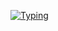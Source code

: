 
<!--
**lilmoon99/lilmoon99** is a ✨ _special_ ✨ repository because its `README.md` (this file) appears on your GitHub profile.

Here are some ideas to get you started:

- 🔭 I’m currently working on ...
- 🌱 I’m currently learning ...
- 👯 I’m looking to collaborate on ...
- 🤔 I’m looking for help with ...
- 💬 Ask me about ...
- 📫 How to reach me: ...
- 😄 Pronouns: ...
- ⚡ Fun fact: ...
-->
[![Typing](https://readme-typing-svg.herokuapp.com?color=%2336BCF7&lines=👋+Hi+there!+I'm+Aynur!+Click+to+see+my+projects.+%20🙏)](https://github.com/lilmoon99?tab=repositories)
